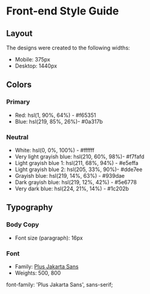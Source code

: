 # Front-end Style Guide

## Layout

The designs were created to the following widths:

- Mobile: 375px
- Desktop: 1440px

## Colors

### Primary

- Red: hsl(1, 90%, 64%) - #f65351
- Blue: hsl(219, 85%, 26%)- #0a317b

### Neutral

- White: hsl(0, 0%, 100%) - #ffffff
- Very light grayish blue: hsl(210, 60%, 98%)- #f7fafd
- Light grayish blue 1: hsl(211, 68%, 94%) - #e5effa
- Light grayish blue 2: hsl(205, 33%, 90%)- #dde7ee
- Grayish blue: hsl(219, 14%, 63%) - #939dae
- Dark grayish blue: hsl(219, 12%, 42%) - #5e6778
- Very dark blue: hsl(224, 21%, 14%) - #1c202b

## Typography

### Body Copy

- Font size (paragraph): 16px

### Font

- Family: [Plus Jakarta Sans](https://fonts.google.com/specimen/Plus+Jakarta+Sans)
- Weights: 500, 800

<link rel="preconnect" href="https://fonts.googleapis.com">
<link rel="preconnect" href="https://fonts.gstatic.com" crossorigin>
<link href="https://fonts.googleapis.com/css2?family=Plus+Jakarta+Sans:wght@500;800&display=swap" rel="stylesheet">
font-family: 'Plus Jakarta Sans', sans-serif;


